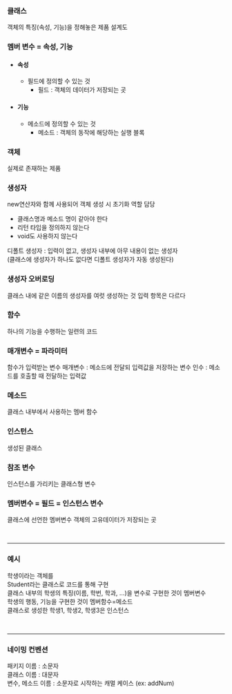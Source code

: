 ### 클래스
객체의 특징(속성, 기능)을 정해놓은 제품 설계도

### 멤버 변수 = 속성, 기능
- #### 속성
  - 필드에 정의할 수 있는 것 
     - 필드 : 객체의 데이터가 저장되는 곳
- #### 기능
  - 메소드에 정의할 수 있는 것
     - 메소드 : 객체의 동작에 해당하는 실행 블록

### 객체
실제로 존재하는 제품

### 생성자
new연산자와 함께 사용되어 객체 생성 시 초기화 역할 담당
- 클래스명과 메소드 명이 같아야 한다
- 리턴 타입을 정의하지 않는다
- void도 사용하지 않는다 <br>

디폴트 생성자 : 입력이 없고, 생성자 내부에 아무 내용이 없는 생성자 <br>
(클래스에 생성자가 하나도 없다면 디폴트 생성자가 자동 생성된다)

### 생성자 오버로딩
클래스 내에 같은 이름의 생성자를 여럿 생성하는 것
입력 항목은 다르다

### 함수
하나의 기능을 수행하는 일련의 코드

### 매개변수 = 파라미터
함수가 입력받는 변수
매개변수 : 메소드에 전달되 입력값을 저장하는 변수
인수 : 메소드를 호출할 때 전달하는 입력값

### 메소드
클래스 내부에서 사용하는 멤버 함수

### 인스턴스
생성된 클래스

### 참조 변수
인스턴스를 가리키는 클래스형 변수

### 멤버변수 = 필드 = 인스턴스 변수
클래스에 선언한 멤버변수
객체의 고유데이터가 저장되는 곳



<br>

---
### 예시

학생이라는 객체를 <br>
Student라는 클래스로 코드를 통해 구현 <br>
클래스 내부의 학생의 특징(이름, 학번, 학과, ...)을 변수로 구현한 것이 멤버변수  <br>
학생의 행동, 기능을 구현한 것이 멤버함수=메소드 <br>
클래스로 생성한 학생1, 학생2, 학생3은 인스턴스

<br>

---
### 네이밍 컨벤션

패키지 이름 : 소문자 <br>
클래스 이름 : 대문자 <br>
변수, 메소드 이름 : 소문자로 시작하는 캐멀 케이스 (ex: addNum)